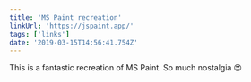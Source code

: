 ```yaml
---
title: 'MS Paint recreation'
linkUrl: 'https://jspaint.app/'
tags: ['links'] 
date: '2019-03-15T14:56:41.754Z'
---
```

This is a fantastic recreation of MS Paint. So much nostalgia 😍